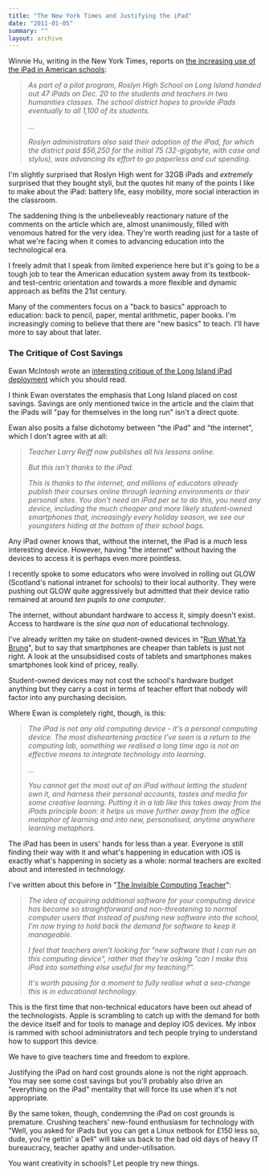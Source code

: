 ```yaml
---
title: "The New York Times and Justifying the iPad"
date: "2011-01-05"
summary: ""
layout: archive
---
```


Winnie Hu, writing in the New York Times, reports on [the increasing use of the iPad in American schools](http://www.nytimes.com/2011/01/05/education/05tablets.html):

> _As part of a pilot program, Roslyn High School on Long Island handed out 47 iPads on Dec. 20 to the students and teachers in two humanities classes. The school district hopes to provide iPads eventually to all 1,100 of its students._
> 
> _..._
> 
> _Roslyn administrators also said their adoption of the iPad, for which the district paid $56,250 for the initial 75 (32-gigabyte, with case and stylus), was advancing its effort to go paperless and cut spending._

I'm slightly surprised that Roslyn High went for 32GB iPads and _extremely_ surprised that they bought styli, but the quotes hit many of the points I like to make about the iPad: battery life, easy mobility, more social interaction in the classroom.

The saddening thing is the unbelieveably reactionary nature of the comments on the article which are, almost unanimously, filled with venomous hatred for the very idea. They're worth reading just for a taste of what we're facing when it comes to advancing education into the technological era.

I freely admit that I speak from limited experience here but it's going to be a tough job to tear the American education system away from its textbook- and test-centric orientation and towards a more flexible and dynamic approach as befits the 21st century.

Many of the commenters focus on a "back to basics" approach to education: back to pencil, paper, mental arithmetic, paper books. I'm increasingly coming to believe that there are "new basics" to teach. I'll have more to say about that later.

### The Critique of Cost Savings

Ewan McIntosh wrote an [interesting critique of the Long Island iPad deployment](http://edu.blogs.com/edublogs/2011/01/ipad-for-learning-for-all-the-wrong-reasons.html) which you should read.

I think Ewan overstates the emphasis that Long Island placed on cost savings. Savings are only mentioned twice in the article and the claim that the iPads will "pay for themselves in the long run" isn't a direct quote.

Ewan also posits a false dichotomy between "the iPad" and "the internet", which I don't agree with at all:

> _Teacher Larry Reiff now publishes all his lessons online._
> 
> _But this isn't thanks to the iPad._
> 
> _This is thanks to the internet, and millions of educators already publish their courses online through learning environments or their personal sites. You don't need an iPad per se to do this, you need any device, including the much cheaper and more likely student-owned smartphones that, increasingly every holiday season, we see our youngsters hiding at the bottom of their school bags._

Any iPad owner knows that, without the internet, the iPad is a _much_ less interesting device. However, having "the internet" without having the devices to access it is perhaps even more pointless.

I recently spoke to some educators who were involved in rolling out GLOW (Scotland's national intranet for schools) to their local authority. They were pushing out GLOW quite aggressively but admitted that their device ratio remained at around _ten pupils to one computer_.

The internet, without abundant hardware to access it, simply doesn't exist. Access to hardware is the _sine qua non_ of educational technology.

I've already written my take on student-owned devices in "[Run What Ya Brung](/blog/2010/10/9/run-what-ya-brung.html)", but to say that smartphones are cheaper than tablets is just not right. A look at the unsubsidised costs of tablets and smartphones makes smartphones look kind of pricey, really.

Student-owned devices may not cost the school's hardware budget anything but they carry a cost in terms of teacher effort that nobody will factor into any purchasing decision.

Where Ewan is completely right, though, is this:

> _The iPad is not any old computing device - it's a personal computing device. The most disheartening practice I've seen is a return to the computing lab, something we realised a long time ago is not an effective means to integrate technology into learning._
> 
> _..._
> 
> _You cannot get the most out of an iPad without letting the student own it, and harness their personal accounts, tastes and media for some creative learning. Putting it in a lab like this takes away from the iPads principle boon: it helps us move further away from the office metaphor of learning and into new, personalised, anytime anywhere learning metaphors._

The iPad has been in users' hands for less than a year. Everyone is still finding their way with it and what's happening in education with iOS is exactly what's happening in society as a whole: normal teachers are excited about and interested in technology.

I've written about this before in "[The Invisible Computing Teacher](/blog/2010/9/29/the-invisible-computing-teacher.html)":

> _The idea of acquiring additional software for your computing device has become so straightforward and non-threatening to normal computer users that instead of pushing new software into the school, I'm now trying to hold back the demand for software to keep it manageable._
> 
> _I feel that teachers aren't looking for "new software that I can run on this computing device", rather that they're asking "can I make this iPad into something else useful for my teaching?"._
> 
> _It's worth pausing for a moment to fully realise what a sea-change this is in educational technology._

This is the first time that non-technical educators have been out ahead of the technologists. Apple is scrambling to catch up with the demand for both the device itself and for tools to manage and deploy iOS devices. My inbox is rammed with school administrators and tech people trying to understand how to support this device.

We have to give teachers time and freedom to explore.

Justifying the iPad on hard cost grounds alone is not the right approach. You may see some cost savings but you'll probably also drive an "everything on the iPad" mentality that will force its use when it's not appropriate.

By the same token, though, condemning the iPad on cost grounds is premature. Crushing teachers' new-found enthusiasm for technology with "Well, you asked for iPads but you can get a Linux netbook for £150 less so, dude, you're gettin' a Dell" will take us back to the bad old days of heavy IT bureaucracy, teacher apathy and under-utilisation.

You want creativity in schools? Let people try new things.
